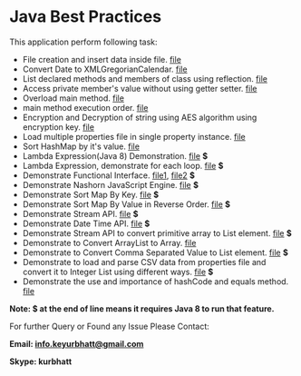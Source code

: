 # Java Best Practices

This application perform following task:
  - File creation and insert data inside file.  [file](src/main/java/main/java/org/practice/FilePractice.java)
  - Convert Date to XMLGregorianCalendar. [file](src/main/java/main/java/org/practice/Practice.java)
  - List declared methods and members of class using reflection. [file](src/main/java/main/java/org/reflection/ListFieldsAndMethods.java)
  - Access private member's value without using getter setter. [file](src/main/java/org/reflection/PrivateMemberValueWithoutGetterSetter.java)
  - Overload main method. [file](src/main/java/org/tricky/OverLoadMainMethod.java)
  - main method execution order. [file](src/main/java/org/tricky/PSVMExecutionOrder.java)
  - Encryption and Decryption of string using AES algorithm using encryption key. [file](src/main/java/main/java/org/kur/practice/algorithms/AES.java)
  - Load multiple properties file in single property instance. [file](src/main/java/org/property_loader/MultiplePropertyLoader.java)
  - Sort HashMap by it's value. [file](src/main/java/org/collections/SortMapByValue.java)
  - Lambda Expression(Java 8) Demonstration. [file](src/main/java/org/java8/LambdaExp1.java) **$**
  - Lambda Expression, demonstrate for each loop. [file](src/main/java/org/java8/LambdaExp2.java) **$**
  - Demonstrate Functional Interface. [file1](src/main/java/org/java8/FunctionInterfaceDemonstration.java), [file2](src/main/java/org/java8/LambdaExp2.java) **$**
  - Demonstrate Nashorn JavaScript Engine. [file](src/main/java/org/java8/NasHorn.java) **$**
  - Demonstrate Sort Map By Key. [file](src/main/java/org/java8/MapSortByKey.java) **$**
  - Demonstrate Sort Map By Value in Reverse Order. [file](src/main/java/org/java8/MapSortByValue.java) **$**
  - Demonstrate Stream API. [file](src/main/java/org/java8/StreamExp.java) **$**
  - Demonstrate Date Time API. [file](src/main/java/org/java8/TimeAPI.java) **$**
  - Demonstrate Stream API to convert primitive array to List element. [file](src/main/java/org/java8/ArrayToList.java) **$**
  - Demonstrate to Convert ArrayList to Array. [file](src/main/java/org/collections/ArrayListToArray.java)
  - Demonstrate to Convert Comma Separated Value to List element. [file](src/main/java/org/collections/CommaSeparatedStringToList.java) **$**
  - Demonstrate to load and parse CSV data from properties file and convert it to Integer List using different ways. [file](src/main/java/org/property_loader/PropertyLoaderForCSV.java) **$**
  - Demonstrate the use and importance of hashCode and equals method. [file](src/main/java/org/collections/HashCodeEqualsInCollection.java)

**Note: $ at the end of line means it requires Java 8 to run that feature.**

For further Query or Found any Issue Please Contact:

**Email: info.keyurbhatt@gmail.com**

**Skype: kurbhatt**


